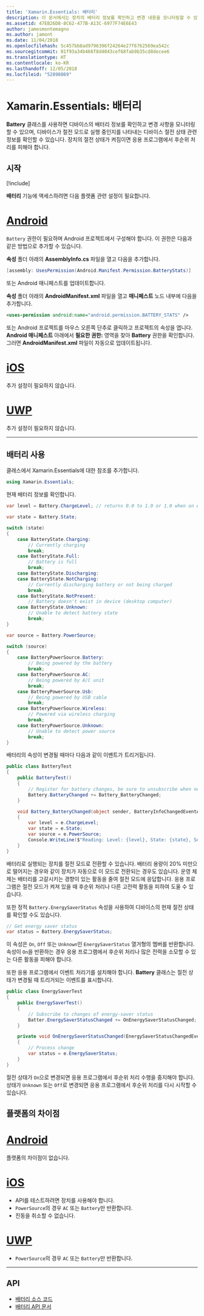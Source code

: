 ```yaml
---
title: 'Xamarin.Essentials: 배터리'
description: 이 문서에서는 장치의 배터리 정보를 확인하고 변경 내용을 모니터링할 수 있는 Xamarin.Essentials의 Battery 클래스를 설명합니다.
ms.assetid: 47EB26D8-8C62-477B-A13C-6977F74E6E43
author: jamesmontemagno
ms.author: jamont
ms.date: 11/04/2018
ms.openlocfilehash: 5c457bb8ad9796396f24264e27f6762569ea542c
ms.sourcegitcommit: 01f93a34b466f8d4043cef68fab9b35cd8decee6
ms.translationtype: HT
ms.contentlocale: ko-KR
ms.lasthandoff: 12/05/2018
ms.locfileid: "52898869"
---
```

# <a name="xamarinessentials-battery"></a>Xamarin.Essentials: 배터리

**Battery** 클래스를 사용하면 디바이스의 배터리 정보를 확인하고 변경 사항을 모니터링할 수 있으며, 디바이스가 절전 모드로 실행 중인지를 나타내는 디바이스 절전 상태 관련 정보를 확인할 수 있습니다. 장치의 절전 상태가 켜짐이면 응용 프로그램에서 후순위 처리를 피해야 합니다.

## <a name="get-started"></a>시작

[!include[](~/essentials/includes/get-started.md)]

**배터리** 기능에 액세스하려면 다음 플랫폼 관련 설정이 필요합니다.

# <a name="androidtabandroid"></a>[Android](#tab/android)

`Battery` 권한이 필요하며 Android 프로젝트에서 구성해야 합니다. 이 권한은 다음과 같은 방법으로 추가할 수 있습니다.

**속성** 폴더 아래의 **AssemblyInfo.cs** 파일을 열고 다음을 추가합니다.

```csharp
[assembly: UsesPermission(Android.Manifest.Permission.BatteryStats)]
```

또는 Android 매니페스트를 업데이트합니다.

**속성** 폴더 아래의 **AndroidManifest.xml** 파일을 열고 **매니페스트** 노드 내부에 다음을 추가합니다.

```xml
<uses-permission android:name="android.permission.BATTERY_STATS" />
```

또는 Android 프로젝트를 마우스 오른쪽 단추로 클릭하고 프로젝트의 속성을 엽니다. **Android 매니페스트** 아래에서 **필요한 권한:** 영역을 찾아 **Battery** 권한을 확인합니다. 그러면 **AndroidManifest.xml** 파일이 자동으로 업데이트됩니다.

# <a name="iostabios"></a>[iOS](#tab/ios)

추가 설정이 필요하지 않습니다.

# <a name="uwptabuwp"></a>[UWP](#tab/uwp)

추가 설정이 필요하지 않습니다.

-----

## <a name="using-battery"></a>배터리 사용

클래스에서 Xamarin.Essentials에 대한 참조를 추가합니다.

```csharp
using Xamarin.Essentials;
```

현재 배터리 정보를 확인합니다.

```csharp
var level = Battery.ChargeLevel; // returns 0.0 to 1.0 or 1.0 when on AC or no battery.

var state = Battery.State;

switch (state)
{
    case BatteryState.Charging:
        // Currently charging
        break;
    case BatteryState.Full:
        // Battery is full
        break;
    case BatteryState.Discharging:
    case BatteryState.NotCharging:
        // Currently discharging battery or not being charged
        break;
    case BatteryState.NotPresent:
        // Battery doesn't exist in device (desktop computer)
    case BatteryState.Unknown:
        // Unable to detect battery state
        break;
}

var source = Battery.PowerSource;

switch (source)
{
    case BatteryPowerSource.Battery:
        // Being powered by the battery
        break;
    case BatteryPowerSource.AC:
        // Being powered by A/C unit
        break;
    case BatteryPowerSource.Usb:
        // Being powered by USB cable
        break;
    case BatteryPowerSource.Wireless:
        // Powered via wireless charging
        break;
    case BatteryPowerSource.Unknown:
        // Unable to detect power source
        break;
}
```

배터리의 속성이 변경될 때마다 다음과 같이 이벤트가 트리거됩니다.

```csharp
public class BatteryTest
{
    public BatteryTest()
    {
        // Register for battery changes, be sure to unsubscribe when needed
        Battery.BatteryChanged += Battery_BatteryChanged;
    }

    void Battery_BatteryChanged(object sender, BatteryInfoChangedEventArgs   e)
    {
        var level = e.ChargeLevel;
        var state = e.State;
        var source = e.PowerSource;
        Console.WriteLine($"Reading: Level: {level}, State: {state}, Source: {source}");
    }
}
```

배터리로 실행되는 장치를 절전 모드로 전환할 수 있습니다. 배터리 용량이 20% 미만으로 떨어지는 경우와 같이 장치가 자동으로 이 모드로 전환되는 경우도 있습니다. 운영 체제는 배터리를 고갈시키는 경향이 있는 활동을 줄여 절전 모드에 응답합니다. 응용 프로그램은 절전 모드가 켜져 있을 때 후순위 처리나 다른 고전력 활동을 피하여 도울 수 있습니다.

또한 정적 `Battery.EnergySaverStatus` 속성을 사용하여 디바이스의 현재 절전 상태를 확인할 수도 있습니다.

```csharp
// Get energy saver status
var status = Battery.EnergySaverStatus;
```

이 속성은 `On`, `Off` 또는 `Unknown`인 `EnergySaverStatus` 열거형의 멤버를 반환합니다. 속성이 `On`을 반환하는 경우 응용 프로그램에서 후순위 처리나 많은 전력을 소모할 수 있는 다른 활동을 피해야 합니다.

또한 응용 프로그램에서 이벤트 처리기를 설치해야 합니다. **Battery** 클래스는 절전 상태가 변경될 때 트리거되는 이벤트를 표시합니다.

```csharp
public class EnergySaverTest
{
    public EnergySaverTest()
    {
        // Subscribe to changes of energy-saver status
        Batter.EnergySaverStatusChanged += OnEnergySaverStatusChanged;
    }

    private void OnEnergySaverStatusChanged(EnergySaverStatusChangedEventArgs e)
    {
        // Process change
        var status = e.EnergySaverStatus;
    }
}
```

절전 상태가 `On`으로 변경되면 응용 프로그램에서 후순위 처리 수행을 중지해야 합니다. 상태가 `Unknown` 또는 `Off`로 변경되면 응용 프로그램에서 후순위 처리를 다시 시작할 수 있습니다.


## <a name="platform-differences"></a>플랫폼의 차이점

# <a name="androidtabandroid"></a>[Android](#tab/android)

플랫폼의 차이점이 없습니다.

# <a name="iostabios"></a>[iOS](#tab/ios)

* API를 테스트하려면 장치를 사용해야 합니다. 
* `PowerSource`의 경우 `AC` 또는 `Battery`만 반환합니다.
* 진동을 취소할 수 없습니다.

# <a name="uwptabuwp"></a>[UWP](#tab/uwp)

* `PowerSource`의 경우 `AC` 또는 `Battery`만 반환합니다.

-----

## <a name="api"></a>API

- [배터리 소스 코드](https://github.com/xamarin/Essentials/tree/master/Xamarin.Essentials/Battery)
- [배터리 API 문서](xref:Xamarin.Essentials.Battery)
